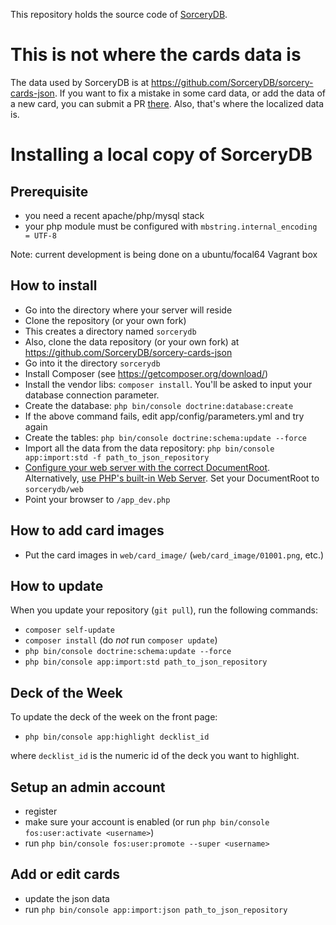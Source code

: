 This repository holds the source code of [SorceryDB](https://sorcerydb.com).

# This is not where the cards data is

The data used by SorceryDB is at https://github.com/SorceryDB/sorcery-cards-json. If you want to fix a mistake in some card data, or add the data of a new card, you can submit a PR [there](https://github.com/SorceryDB/sorcery-cards-json/pulls). Also, that's where the localized data is.

# Installing a local copy of SorceryDB

## Prerequisite

- you need a recent apache/php/mysql stack
- your php module must be configured with `mbstring.internal_encoding = UTF-8`

Note: current development is being done on a ubuntu/focal64 Vagrant box

## How to install

- Go into the directory where your server will reside
- Clone the repository (or your own fork)
- This creates a directory named `sorcerydb`
- Also, clone the data repository (or your own fork) at https://github.com/SorceryDB/sorcery-cards-json
- Go into it the directory `sorcerydb`
- Install Composer (see https://getcomposer.org/download/)
- Install the vendor libs: `composer install`. You'll be asked to input your database connection parameter.
- Create the database: `php bin/console doctrine:database:create`
- If the above command fails, edit app/config/parameters.yml and try again
- Create the tables: `php bin/console doctrine:schema:update --force`
- Import all the data from the data repository: `php bin/console app:import:std -f path_to_json_repository`
- [Configure your web server with the correct DocumentRoot](http://symfony.com/doc/current/cookbook/configuration/web_server_configuration.html). Alternatively, [use PHP's built-in Web Server](http://symfony.com/doc/current/cookbook/web_server/built_in.html). Set your DocumentRoot to `sorcerydb/web`
- Point your browser to `/app_dev.php`

## How to add card images

- Put the card images in `web/card_image/` (`web/card_image/01001.png`, etc.)

## How to update

When you update your repository (`git pull`), run the following commands:

- `composer self-update`
- `composer install` (do *not* run `composer update`)
- `php bin/console doctrine:schema:update --force`
- `php bin/console app:import:std path_to_json_repository`

## Deck of the Week

To update the deck of the week on the front page:

- `php bin/console app:highlight decklist_id`

where `decklist_id` is the numeric id of the deck you want to highlight.

## Setup an admin account

- register
- make sure your account is enabled (or run `php bin/console fos:user:activate <username>`)
- run `php bin/console fos:user:promote --super <username>`

## Add or edit cards

- update the json data
- run `php bin/console app:import:json path_to_json_repository`
